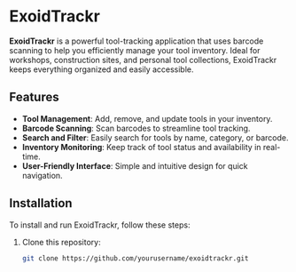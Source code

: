 # ExoidTrackr

**ExoidTrackr** is a powerful tool-tracking application that uses barcode scanning to help you efficiently manage your tool inventory. Ideal for workshops, construction sites, and personal tool collections, ExoidTrackr keeps everything organized and easily accessible.

## Features

- **Tool Management**: Add, remove, and update tools in your inventory.
- **Barcode Scanning**: Scan barcodes to streamline tool tracking.
- **Search and Filter**: Easily search for tools by name, category, or barcode.
- **Inventory Monitoring**: Keep track of tool status and availability in real-time.
- **User-Friendly Interface**: Simple and intuitive design for quick navigation.

## Installation

To install and run ExoidTrackr, follow these steps:

1. Clone this repository:
   ```bash
   git clone https://github.com/yourusername/exoidtrackr.git
